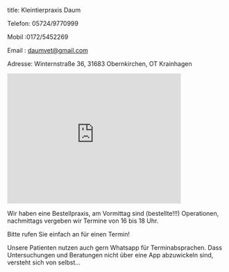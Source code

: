 title: Kleintierpraxis Daum

Telefon: 05724/9770999

Mobil  :0172/5452269

Email  : daumvet@gmail.com

Adresse: Winternstraße 36, 31683 Obernkirchen, OT Krainhagen



<iframe src="https://www.google.com/maps/embed?pb=!1m18!1m12!1m3!1d2442.527170023395!2d9.112769275784167!3d52.251971456040074!2m3!1f0!2f0!3f0!3m2!1i1024!2i768!4f13.1!3m3!1m2!1s0x47ba7bef1d608c49%3A0xd508fa0909f82cc8!2sWinternstra%C3%9Fe%2036%2C%2031683%20Obernkirchen!5e0!3m2!1sde!2sde!4v1670001198208!5m2!1sde!2sde" width="400" height="300" style="border:0;" allowfullscreen="" loading="lazy" referrerpolicy="no-referrer-when-downgrade"></iframe>

Wir haben eine Bestellpraxis, am Vormittag sind (bestellte!!!) Operationen, nachmittags vergeben wir Termine von 16 bis 18 Uhr.

Bitte rufen Sie einfach an für einen Termin!

Unsere Patienten nutzen auch gern Whatsapp für Terminabsprachen. Dass Untersuchungen und Beratungen nicht über eine App abzuwickeln sind, versteht sich von selbst...
